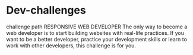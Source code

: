 # Dev-challenges
challenge path
RESPONSIVE WEB DEVELOPER
The only way to become a web developer is to start building websites with real-life practices. If you want to be a better developer, practice your development skills or learn to work with other developers, this challenge is for you.